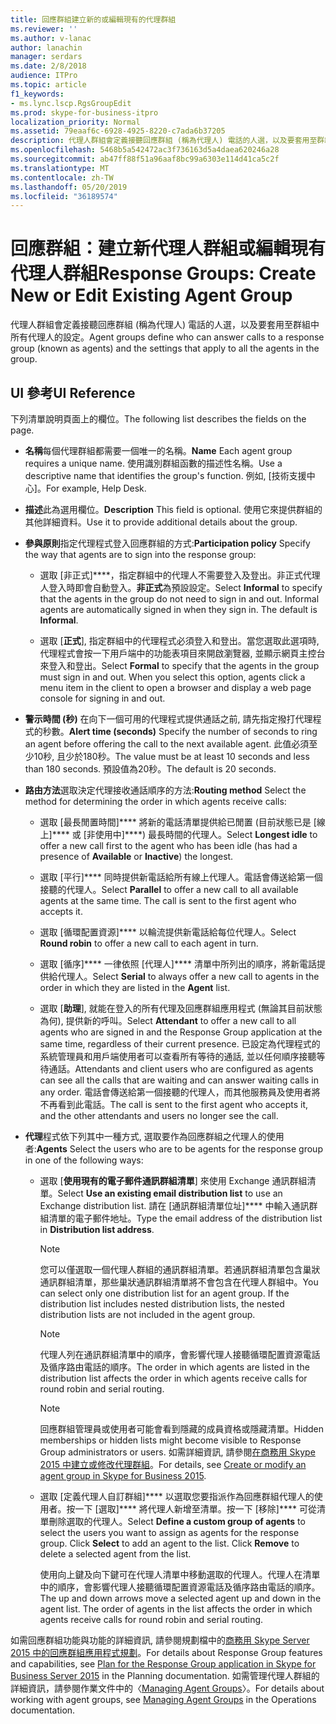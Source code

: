```yaml
---
title: 回應群組建立新的或編輯現有的代理群組
ms.reviewer: ''
ms.author: v-lanac
author: lanachin
manager: serdars
ms.date: 2/8/2018
audience: ITPro
ms.topic: article
f1_keywords:
- ms.lync.lscp.RgsGroupEdit
ms.prod: skype-for-business-itpro
localization_priority: Normal
ms.assetid: 79eaaf6c-6928-4925-8220-c7ada6b37205
description: 代理人群組會定義接聽回應群組 (稱為代理人) 電話的人選，以及要套用至群組中所有代理人的設定。
ms.openlocfilehash: 5468b5a542472ac3f736163d5a4daea620246a28
ms.sourcegitcommit: ab47ff88f51a96aaf8bc99a6303e114d41ca5c2f
ms.translationtype: MT
ms.contentlocale: zh-TW
ms.lasthandoff: 05/20/2019
ms.locfileid: "36189574"
---
```

# <a name="response-groups-create-new-or-edit-existing-agent-group"></a><span data-ttu-id="2e180-103">回應群組：建立新代理人群組或編輯現有代理人群組</span><span class="sxs-lookup"><span data-stu-id="2e180-103">Response Groups: Create New or Edit Existing Agent Group</span></span>

<span data-ttu-id="2e180-104">代理人群組會定義接聽回應群組 (稱為代理人) 電話的人選，以及要套用至群組中所有代理人的設定。</span><span class="sxs-lookup"><span data-stu-id="2e180-104">Agent groups define who can answer calls to a response group (known as agents) and the settings that apply to all the agents in the group.</span></span>

## <a name="ui-reference"></a><span data-ttu-id="2e180-105">UI 參考</span><span class="sxs-lookup"><span data-stu-id="2e180-105">UI Reference</span></span>

<span data-ttu-id="2e180-106">下列清單說明頁面上的欄位。</span><span class="sxs-lookup"><span data-stu-id="2e180-106">The following list describes the fields on the page.</span></span>

- <span data-ttu-id="2e180-107">**名稱**每個代理群組都需要一個唯一的名稱。</span><span class="sxs-lookup"><span data-stu-id="2e180-107">**Name** Each agent group requires a unique name.</span></span> <span data-ttu-id="2e180-108">使用識別群組函數的描述性名稱。</span><span class="sxs-lookup"><span data-stu-id="2e180-108">Use a descriptive name that identifies the group's function.</span></span> <span data-ttu-id="2e180-109">例如, [技術支援中心]。</span><span class="sxs-lookup"><span data-stu-id="2e180-109">For example, Help Desk.</span></span>

- <span data-ttu-id="2e180-110">**描述**此為選用欄位。</span><span class="sxs-lookup"><span data-stu-id="2e180-110">**Description** This field is optional.</span></span> <span data-ttu-id="2e180-111">使用它來提供群組的其他詳細資料。</span><span class="sxs-lookup"><span data-stu-id="2e180-111">Use it to provide additional details about the group.</span></span>

- <span data-ttu-id="2e180-112">**參與原則**指定代理程式登入回應群組的方式:</span><span class="sxs-lookup"><span data-stu-id="2e180-112">**Participation policy** Specify the way that agents are to sign into the response group:</span></span>

  - <span data-ttu-id="2e180-p103">選取 [非正式]\*\*\*\*，指定群組中的代理人不需要登入及登出。非正式代理人登入時即會自動登入。**非正式**為預設設定。</span><span class="sxs-lookup"><span data-stu-id="2e180-p103">Select **Informal** to specify that the agents in the group do not need to sign in and out. Informal agents are automatically signed in when they sign in. The default is **Informal**.</span></span>

  - <span data-ttu-id="2e180-115">選取 [**正式**], 指定群組中的代理程式必須登入和登出。當您選取此選項時, 代理程式會按一下用戶端中的功能表項目來開啟瀏覽器, 並顯示網頁主控台來登入和登出。</span><span class="sxs-lookup"><span data-stu-id="2e180-115">Select **Formal** to specify that the agents in the group must sign in and out. When you select this option, agents click a menu item in the client to open a browser and display a web page console for signing in and out.</span></span>

- <span data-ttu-id="2e180-116">**警示時間 (秒)** 在向下一個可用的代理程式提供通話之前, 請先指定撥打代理程式的秒數。</span><span class="sxs-lookup"><span data-stu-id="2e180-116">**Alert time (seconds)** Specify the number of seconds to ring an agent before offering the call to the next available agent.</span></span> <span data-ttu-id="2e180-117">此值必須至少10秒, 且少於180秒。</span><span class="sxs-lookup"><span data-stu-id="2e180-117">The value must be at least 10 seconds and less than 180 seconds.</span></span> <span data-ttu-id="2e180-118">預設值為20秒。</span><span class="sxs-lookup"><span data-stu-id="2e180-118">The default is 20 seconds.</span></span>

- <span data-ttu-id="2e180-119">**路由方法**選取決定代理接收通話順序的方法:</span><span class="sxs-lookup"><span data-stu-id="2e180-119">**Routing method** Select the method for determining the order in which agents receive calls:</span></span>

  - <span data-ttu-id="2e180-120">選取 [最長閒置時間]\*\*\*\* 將新的電話清單提供給已閒置 (目前狀態已是 [線上]\*\*\*\* 或 [非使用中]\*\*\*\*) 最長時間的代理人。</span><span class="sxs-lookup"><span data-stu-id="2e180-120">Select **Longest idle** to offer a new call first to the agent who has been idle (has had a presence of **Available** or **Inactive**) the longest.</span></span>

  - <span data-ttu-id="2e180-p105">選取 [平行]\*\*\*\* 同時提供新電話給所有線上代理人。電話會傳送給第一個接聽的代理人。</span><span class="sxs-lookup"><span data-stu-id="2e180-p105">Select **Parallel** to offer a new call to all available agents at the same time. The call is sent to the first agent who accepts it.</span></span>

  - <span data-ttu-id="2e180-123">選取 [循環配置資源]\*\*\*\* 以輪流提供新電話給每位代理人。</span><span class="sxs-lookup"><span data-stu-id="2e180-123">Select **Round robin** to offer a new call to each agent in turn.</span></span>

  - <span data-ttu-id="2e180-124">選取 [循序]\*\*\*\* 一律依照 [代理人]\*\*\*\* 清單中所列出的順序，將新電話提供給代理人。</span><span class="sxs-lookup"><span data-stu-id="2e180-124">Select **Serial** to always offer a new call to agents in the order in which they are listed in the **Agent** list.</span></span>

  - <span data-ttu-id="2e180-125">選取 [**助理**], 就能在登入的所有代理及回應群組應用程式 (無論其目前狀態為何), 提供新的呼叫。</span><span class="sxs-lookup"><span data-stu-id="2e180-125">Select **Attendant** to offer a new call to all agents who are signed in and the Response Group application at the same time, regardless of their current presence.</span></span> <span data-ttu-id="2e180-126">已設定為代理程式的系統管理員和用戶端使用者可以查看所有等待的通話, 並以任何順序接聽等待通話。</span><span class="sxs-lookup"><span data-stu-id="2e180-126">Attendants and client users who are configured as agents can see all the calls that are waiting and can answer waiting calls in any order.</span></span> <span data-ttu-id="2e180-127">電話會傳送給第一個接聽的代理人，而其他服務員及使用者將不再看到此電話。</span><span class="sxs-lookup"><span data-stu-id="2e180-127">The call is sent to the first agent who accepts it, and the other attendants and users no longer see the call.</span></span>

- <span data-ttu-id="2e180-128">**代理**程式依下列其中一種方式, 選取要作為回應群組之代理人的使用者:</span><span class="sxs-lookup"><span data-stu-id="2e180-128">**Agents** Select the users who are to be agents for the response group in one of the following ways:</span></span>

  - <span data-ttu-id="2e180-129">選取 [**使用現有的電子郵件通訊群組清單**] 來使用 Exchange 通訊群組清單。</span><span class="sxs-lookup"><span data-stu-id="2e180-129">Select **Use an existing email distribution list** to use an Exchange distribution list.</span></span> <span data-ttu-id="2e180-130">請在 [通訊群組清單位址]\*\*\*\* 中輸入通訊群組清單的電子郵件地址。</span><span class="sxs-lookup"><span data-stu-id="2e180-130">Type the email address of the distribution list in **Distribution list address**.</span></span>

    > [!NOTE]
    > <span data-ttu-id="2e180-p108">您可以僅選取一個代理人群組的通訊群組清單。若通訊群組清單包含巢狀通訊群組清單，那些巢狀通訊群組清單將不會包含在代理人群組中。</span><span class="sxs-lookup"><span data-stu-id="2e180-p108">You can select only one distribution list for an agent group. If the distribution list includes nested distribution lists, the nested distribution lists are not included in the agent group.</span></span>

    > [!NOTE]
    > <span data-ttu-id="2e180-133">代理人列在通訊群組清單中的順序，會影響代理人接聽循環配置資源電話及循序路由電話的順序。</span><span class="sxs-lookup"><span data-stu-id="2e180-133">The order in which agents are listed in the distribution list affects the order in which agents receive calls for round robin and serial routing.</span></span>

    > [!NOTE]
    > <span data-ttu-id="2e180-134">回應群組管理員或使用者可能會看到隱藏的成員資格或隱藏清單。</span><span class="sxs-lookup"><span data-stu-id="2e180-134">Hidden memberships or hidden lists might become visible to Response Group administrators or users.</span></span> <span data-ttu-id="2e180-135">如需詳細資訊, 請參閱[在商務用 Skype 2015 中建立或修改代理群組](../../deploy/deploy-enterprise-voice/create-or-modify-an-agent-group.md)。</span><span class="sxs-lookup"><span data-stu-id="2e180-135">For details, see [Create or modify an agent group in Skype for Business 2015](../../deploy/deploy-enterprise-voice/create-or-modify-an-agent-group.md).</span></span>

  - <span data-ttu-id="2e180-p110">選取 [定義代理人自訂群組]\*\*\*\* 以選取您要指派作為回應群組代理人的使用者。按一下 [選取]\*\*\*\* 將代理人新增至清單。按一下 [移除]\*\*\*\* 可從清單刪除選取的代理人。</span><span class="sxs-lookup"><span data-stu-id="2e180-p110">Select **Define a custom group of agents** to select the users you want to assign as agents for the response group. Click **Select** to add an agent to the list. Click **Remove** to delete a selected agent from the list.</span></span>

    <span data-ttu-id="2e180-p111">使用向上鍵及向下鍵可在代理人清單中移動選取的代理人。代理人在清單中的順序，會影響代理人接聽循環配置資源電話及循序路由電話的順序。</span><span class="sxs-lookup"><span data-stu-id="2e180-p111">The up and down arrows move a selected agent up and down in the agent list. The order of agents in the list affects the order in which agents receive calls for round robin and serial routing.</span></span>

<span data-ttu-id="2e180-141">如需回應群組功能與功能的詳細資訊, 請參閱規劃檔中的[商務用 Skype Server 2015 中的回應群組應用程式規劃](../../plan-your-deployment/enterprise-voice-solution/response-group.md)。</span><span class="sxs-lookup"><span data-stu-id="2e180-141">For details about Response Group features and capabilities, see [Plan for the Response Group application in Skype for Business Server 2015](../../plan-your-deployment/enterprise-voice-solution/response-group.md) in the Planning documentation.</span></span> <span data-ttu-id="2e180-142">如需管理代理人群組的詳細資訊，請參閱作業文件中的〈[Managing Agent Groups](https://technet.microsoft.com/library/36084cdc-38f1-4c45-922f-f81c7e86210c.aspx)〉。</span><span class="sxs-lookup"><span data-stu-id="2e180-142">For details about working with agent groups, see [Managing Agent Groups](https://technet.microsoft.com/library/36084cdc-38f1-4c45-922f-f81c7e86210c.aspx) in the Operations documentation.</span></span>


